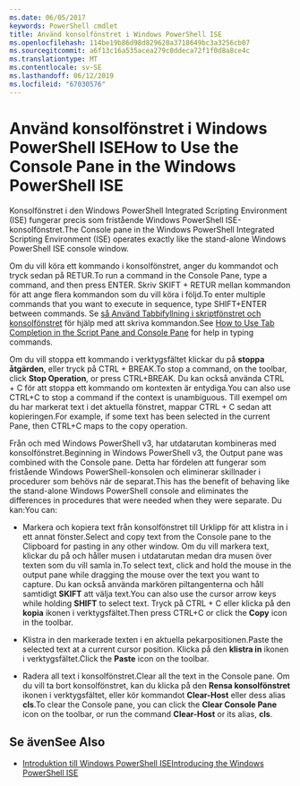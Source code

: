 ```yaml
---
ms.date: 06/05/2017
keywords: PowerShell cmdlet
title: Använd konsolfönstret i Windows PowerShell ISE
ms.openlocfilehash: 114be19b86d98d829620a3718649bc3a3256cb07
ms.sourcegitcommit: a6f13c16a535acea279c0ddeca72f1f0d8a8ce4c
ms.translationtype: MT
ms.contentlocale: sv-SE
ms.lasthandoff: 06/12/2019
ms.locfileid: "67030576"
---
```

# <a name="how-to-use-the-console-pane-in-the-windows-powershell-ise"></a><span data-ttu-id="59c3f-103">Använd konsolfönstret i Windows PowerShell ISE</span><span class="sxs-lookup"><span data-stu-id="59c3f-103">How to Use the Console Pane in the Windows PowerShell ISE</span></span>

<span data-ttu-id="59c3f-104">Konsolfönstret i den Windows PowerShell Integrated Scripting Environment (ISE) fungerar precis som fristående Windows PowerShell ISE-konsolfönstret.</span><span class="sxs-lookup"><span data-stu-id="59c3f-104">The Console pane in the Windows PowerShell Integrated Scripting Environment (ISE) operates exactly like the stand-alone Windows PowerShell ISE console window.</span></span>

<span data-ttu-id="59c3f-105">Om du vill köra ett kommando i konsolfönstret, anger du kommandot och tryck sedan på RETUR.</span><span class="sxs-lookup"><span data-stu-id="59c3f-105">To run a command in the Console Pane, type a command, and then press ENTER.</span></span> <span data-ttu-id="59c3f-106">Skriv SKIFT + RETUR mellan kommandon för att ange flera kommandon som du vill köra i följd.</span><span class="sxs-lookup"><span data-stu-id="59c3f-106">To enter multiple commands that you want to execute in sequence, type SHIFT+ENTER between commands.</span></span> <span data-ttu-id="59c3f-107">Se [så Använd Tabbifyllning i skriptfönstret och konsolfönstret](How-to-Use-Tab-Completion-in-the-Script-Pane-and-Console-Pane.md) för hjälp med att skriva kommandon.</span><span class="sxs-lookup"><span data-stu-id="59c3f-107">See [How to Use Tab Completion in the Script Pane and Console Pane](How-to-Use-Tab-Completion-in-the-Script-Pane-and-Console-Pane.md) for help in typing commands.</span></span>

<span data-ttu-id="59c3f-108">Om du vill stoppa ett kommando i verktygsfältet klickar du på **stoppa åtgärden**, eller tryck på CTRL + BREAK.</span><span class="sxs-lookup"><span data-stu-id="59c3f-108">To stop a command, on the toolbar, click **Stop Operation**, or press CTRL+BREAK.</span></span> <span data-ttu-id="59c3f-109">Du kan också använda CTRL + C för att stoppa ett kommando om kontexten är entydiga.</span><span class="sxs-lookup"><span data-stu-id="59c3f-109">You can also use CTRL+C to stop a command if the context is unambiguous.</span></span> <span data-ttu-id="59c3f-110">Till exempel om du har markerat text i det aktuella fönstret, mappar CTRL + C sedan att kopieringen.</span><span class="sxs-lookup"><span data-stu-id="59c3f-110">For example, if some text has been selected in the current Pane, then CTRL+C maps to the copy operation.</span></span>

<span data-ttu-id="59c3f-111">Från och med Windows PowerShell v3, har utdatarutan kombineras med konsolfönstret.</span><span class="sxs-lookup"><span data-stu-id="59c3f-111">Beginning in Windows PowerShell v3, the Output pane was combined with the Console pane.</span></span> <span data-ttu-id="59c3f-112">Detta har fördelen att fungerar som fristående Windows PowerShell-konsolen och eliminerar skillnader i procedurer som behövs när de separat.</span><span class="sxs-lookup"><span data-stu-id="59c3f-112">This has the benefit of behaving like the stand-alone Windows PowerShell console and eliminates the differences in procedures that were needed when they were separate.</span></span> <span data-ttu-id="59c3f-113">Du kan:</span><span class="sxs-lookup"><span data-stu-id="59c3f-113">You can:</span></span>

- <span data-ttu-id="59c3f-114">Markera och kopiera text från konsolfönstret till Urklipp för att klistra in i ett annat fönster.</span><span class="sxs-lookup"><span data-stu-id="59c3f-114">Select and copy text from the Console pane to the Clipboard for pasting in any other window.</span></span> <span data-ttu-id="59c3f-115">Om du vill markera text, klickar du på och håller musen i utdatarutan medan dra musen över texten som du vill samla in.</span><span class="sxs-lookup"><span data-stu-id="59c3f-115">To select text, click and hold the mouse in the output pane while dragging the mouse over the text you want to capture.</span></span> <span data-ttu-id="59c3f-116">Du kan också använda markören piltangenterna och håll samtidigt **SKIFT** att välja text.</span><span class="sxs-lookup"><span data-stu-id="59c3f-116">You can also use the cursor arrow keys while holding **SHIFT** to select text.</span></span> <span data-ttu-id="59c3f-117">Tryck på CTRL + C eller klicka på den **kopia** ikonen i verktygsfältet.</span><span class="sxs-lookup"><span data-stu-id="59c3f-117">Then press CTRL+C or click the **Copy** icon in the toolbar.</span></span>

- <span data-ttu-id="59c3f-118">Klistra in den markerade texten i en aktuella pekarpositionen.</span><span class="sxs-lookup"><span data-stu-id="59c3f-118">Paste the selected text at a current cursor position.</span></span> <span data-ttu-id="59c3f-119">Klicka på den **klistra in** ikonen i verktygsfältet.</span><span class="sxs-lookup"><span data-stu-id="59c3f-119">Click the **Paste** icon on the toolbar.</span></span>

- <span data-ttu-id="59c3f-120">Radera all text i konsolfönstret.</span><span class="sxs-lookup"><span data-stu-id="59c3f-120">Clear all the text in the Console pane.</span></span> <span data-ttu-id="59c3f-121">Om du vill ta bort konsolfönstret, kan du klicka på den **Rensa konsolfönstret** ikonen i verktygsfältet, eller kör kommandot **Clear-Host** eller dess alias **cls**.</span><span class="sxs-lookup"><span data-stu-id="59c3f-121">To clear the Console pane, you can click the **Clear Console Pane** icon on the toolbar, or run the command **Clear-Host** or its alias, **cls**.</span></span>

## <a name="see-also"></a><span data-ttu-id="59c3f-122">Se även</span><span class="sxs-lookup"><span data-stu-id="59c3f-122">See Also</span></span>

- [<span data-ttu-id="59c3f-123">Introduktion till Windows PowerShell ISE</span><span class="sxs-lookup"><span data-stu-id="59c3f-123">Introducing the Windows PowerShell ISE</span></span>](Introducing-the-Windows-PowerShell-ISE.md)
